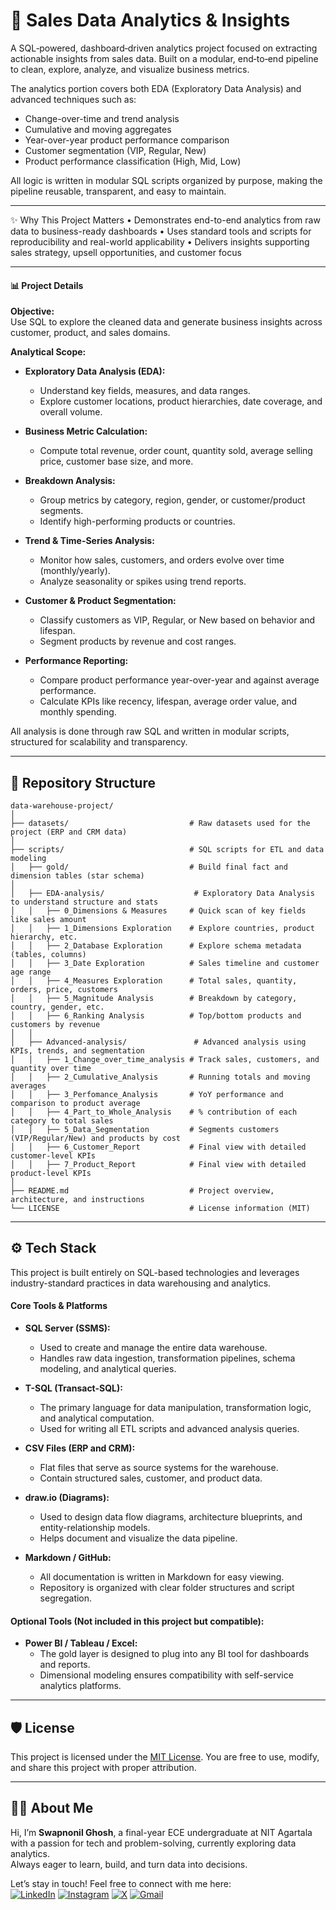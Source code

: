 # 🚀 Sales Data Analytics & Insights

A SQL‑powered, dashboard‑driven analytics project focused on extracting actionable insights from sales data. Built on a modular, end‑to‑end pipeline to clean, explore, analyze, and visualize business metrics.

The analytics portion covers both EDA (Exploratory Data Analysis) and advanced techniques such as:

- Change-over-time and trend analysis  
- Cumulative and moving aggregates  
- Year-over-year product performance comparison  
- Customer segmentation (VIP, Regular, New)  
- Product performance classification (High, Mid, Low)

All logic is written in modular SQL scripts organized by purpose, making the pipeline reusable, transparent, and easy to maintain.

---

✨ Why This Project Matters
	•	Demonstrates end-to-end analytics from raw data to business-ready dashboards
	•	Uses standard tools and scripts for reproducibility and real-world applicability
	•	Delivers insights supporting sales strategy, upsell opportunities, and customer focus
 
---


#### 📊 Project Details

**Objective:**  
Use SQL to explore the cleaned data and generate business insights across customer, product, and sales domains.

**Analytical Scope:**

- **Exploratory Data Analysis (EDA):**  
  - Understand key fields, measures, and data ranges.  
  - Explore customer locations, product hierarchies, date coverage, and overall volume.

- **Business Metric Calculation:**  
  - Compute total revenue, order count, quantity sold, average selling price, customer base size, and more.

- **Breakdown Analysis:**  
  - Group metrics by category, region, gender, or customer/product segments.
  - Identify high-performing products or countries.

- **Trend & Time-Series Analysis:**  
  - Monitor how sales, customers, and orders evolve over time (monthly/yearly).
  - Analyze seasonality or spikes using trend reports.

- **Customer & Product Segmentation:**  
  - Classify customers as VIP, Regular, or New based on behavior and lifespan.
  - Segment products by revenue and cost ranges.

- **Performance Reporting:**  
  - Compare product performance year-over-year and against average performance.
  - Calculate KPIs like recency, lifespan, average order value, and monthly spending.

All analysis is done through raw SQL and written in modular scripts, structured for scalability and transparency.

---

## 📁 Repository Structure
```plaintext
data-warehouse-project/
│
├── datasets/                           # Raw datasets used for the project (ERP and CRM data)
│
├── scripts/                            # SQL scripts for ETL and data modeling
│   ├── gold/                           # Build final fact and dimension tables (star schema)
│ 
│   ├── EDA-analysis/                    # Exploratory Data Analysis to understand structure and stats
│   │   ├── 0_Dimensions & Measures     # Quick scan of key fields like sales amount
│   │   ├── 1_Dimensions Exploration    # Explore countries, product hierarchy, etc.
│   │   ├── 2_Database Exploration      # Explore schema metadata (tables, columns)
│   │   ├── 3_Date Exploration          # Sales timeline and customer age range
│   │   ├── 4_Measures Exploration      # Total sales, quantity, orders, price, customers
│   │   ├── 5_Magnitude Analysis        # Breakdown by category, country, gender, etc.
│   │   ├── 6_Ranking Analysis          # Top/bottom products and customers by revenue
│   │
│   ├── Advanced-analysis/               # Advanced analysis using KPIs, trends, and segmentation
│   │   ├── 1_Change_over_time_analysis # Track sales, customers, and quantity over time
│   │   ├── 2_Cumulative_Analysis       # Running totals and moving averages
│   │   ├── 3_Perfomance_Analysis       # YoY performance and comparison to product average
│   │   ├── 4_Part_to_Whole_Analysis    # % contribution of each category to total sales
│   │   ├── 5_Data_Segmentation         # Segments customers (VIP/Regular/New) and products by cost
│   │   ├── 6_Customer_Report           # Final view with detailed customer-level KPIs
│   │   ├── 7_Product_Report            # Final view with detailed product-level KPIs
│
├── README.md                           # Project overview, architecture, and instructions
└── LICENSE                             # License information (MIT)
```
---
## ⚙️ Tech Stack

This project is built entirely on SQL-based technologies and leverages industry-standard practices in data warehousing and analytics.

#### Core Tools & Platforms

- **SQL Server (SSMS):**
  - Used to create and manage the entire data warehouse.
  - Handles raw data ingestion, transformation pipelines, schema modeling, and analytical queries.

- **T-SQL (Transact-SQL):**
  - The primary language for data manipulation, transformation logic, and analytical computation.
  - Used for writing all ETL scripts and advanced analysis queries.

- **CSV Files (ERP and CRM):**
  - Flat files that serve as source systems for the warehouse.
  - Contain structured sales, customer, and product data.

- **draw.io (Diagrams):**
  - Used to design data flow diagrams, architecture blueprints, and entity-relationship models.
  - Helps document and visualize the data pipeline.

- **Markdown / GitHub:**
  - All documentation is written in Markdown for easy viewing.
  - Repository is organized with clear folder structures and script segregation.

#### Optional Tools (Not included in this project but compatible):

- **Power BI / Tableau / Excel:**  
  - The gold layer is designed to plug into any BI tool for dashboards and reports.
  - Dimensional modeling ensures compatibility with self-service analytics platforms.


---

## 🛡️ License

This project is licensed under the [MIT License](LICENSE). You are free to use, modify, and share this project with proper attribution.

---

## 🙋‍♂️ About Me

Hi, I’m **Swapnonil Ghosh**, a final-year ECE undergraduate at NIT Agartala with a passion for tech and problem-solving, currently exploring data analytics.  
Always eager to learn, build, and turn data into decisions.

Let’s stay in touch! Feel free to connect with me here:  
[![LinkedIn](https://img.shields.io/badge/LinkedIn-0077B5?style=for-the-badge&logo=linkedin&logoColor=white)](https://www.linkedin.com/in/swapnonilg/)
[![Instagram](https://img.shields.io/badge/Instagram-E4405F?style=for-the-badge&logo=instagram&logoColor=white)](https://www.instagram.com/swapno___/)
[![X](https://img.shields.io/badge/X-000000?style=for-the-badge&logo=twitter&logoColor=white)](https://x.com/Swapnonil___)
[![Gmail](https://img.shields.io/badge/Gmail-D14836?style=for-the-badge&logo=gmail&logoColor=white)](mailto:swapnonilghosh03@gmail.com)
